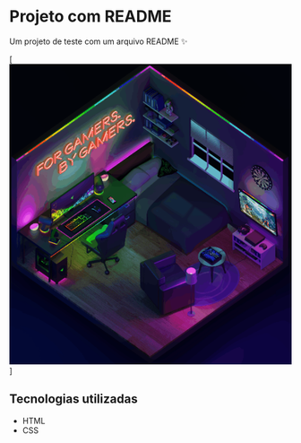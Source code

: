 # Projeto com README
Um projeto de teste com um arquivo README ✨

[<img src="./tela.gif" alt="gif da tela inicial do projeto xyz">]

## Tecnologias utilizadas
- HTML
- CSS

